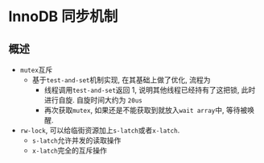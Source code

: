 # InnoDB 同步机制

## 概述

* `mutex`互斥
	* 基于`test-and-set`机制实现, 在其基础上做了优化, 流程为
		* 线程调用`test-and-set`返回 1, 说明其他线程已经持有了这把锁, 此时进行自旋. 自旋时间大约为 `20us`
		* 再次获取`mutex`, 如果还是不能获取到就放入`wait array`中, 等待被唤醒.
* `rw-lock`, 可以给临街资源加上`s-latch`或者`x-latch`.
	* `s-latch`允许并发的读取操作
	* `x-latch`完全的互斥操作